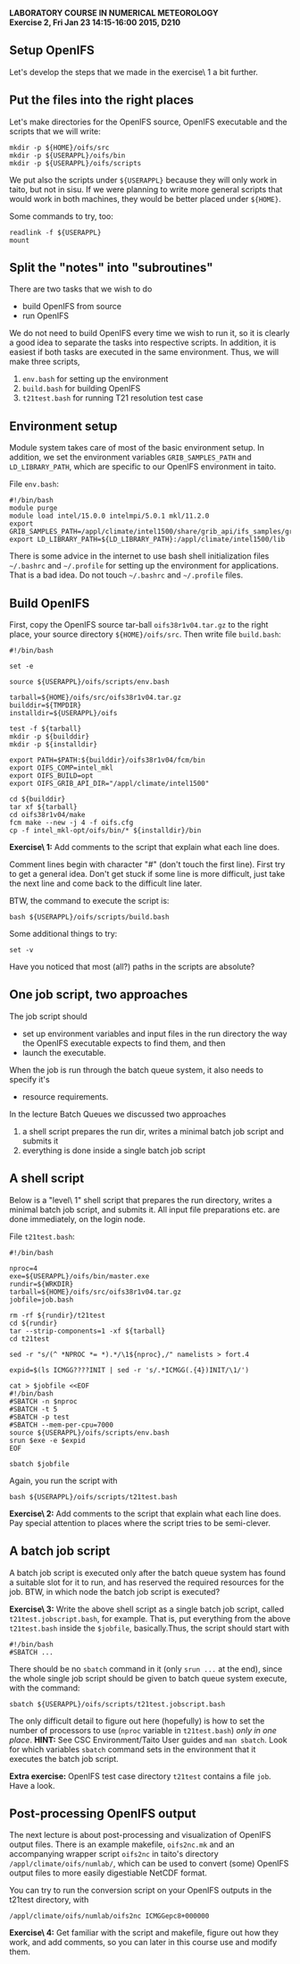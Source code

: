 **LABORATORY COURSE IN NUMERICAL METEOROLOGY**  
**Exercise 2, Fri Jan 23 14:15-16:00 2015, D210**


## Setup OpenIFS

Let's develop the steps that we made in the exercise\ 1 a bit further.


## Put the files into the right places

Let's make directories for the OpenIFS source, OpenIFS executable and
the scripts that we will write:

~~~~{#make-dirs .bash}
mkdir -p ${HOME}/oifs/src
mkdir -p ${USERAPPL}/oifs/bin
mkdir -p ${USERAPPL}/oifs/scripts
~~~~~~~~~~~~~~~~~~~~~

We put also the scripts under `${USERAPPL}` because they will only
work in taito, but not in sisu. If we were planning to write more
general scripts that would work in both machines, they would be better
placed under `${HOME}`.

Some commands to try, too:

~~~~{#file-commands .bash}
readlink -f ${USERAPPL}
mount
~~~~~~~~~~~~~~~~~~~~~~~~


## Split the "notes" into "subroutines"

There are two tasks that we wish to do

- build OpenIFS from source 
- run OpenIFS

We do not need to build OpenIFS every time we wish to run it, so it is
clearly a good idea to separate the tasks into respective scripts.  In
addition, it is easiest if both tasks are executed in the same
environment. Thus, we will make three scripts,

1. `env.bash` for setting up the environment
2. `build.bash` for building OpenIFS
3. `t21test.bash` for running T21 resolution test case


## Environment setup

Module system takes care of most of the basic environment setup. In
addition, we set the environment variables `GRIB_SAMPLES_PATH` and
`LD_LIBRARY_PATH`, which are specific to our OpenIFS environment in
taito.

File `env.bash`:

~~~~{#env-script .bash }
#!/bin/bash                                                                     
module purge
module load intel/15.0.0 intelmpi/5.0.1 mkl/11.2.0
export GRIB_SAMPLES_PATH=/appl/climate/intel1500/share/grib_api/ifs_samples/grib1_mlgrib2
export LD_LIBRARY_PATH=${LD_LIBRARY_PATH}:/appl/climate/intel1500/lib
~~~~~~~~~~~~~~~~~~~~~~~~~~~

There is some advice in the internet to use bash shell
initialization files `~/.bashrc` and `~/.profile` for setting up the
environment for applications. That is a bad idea. Do not touch
`~/.bashrc` and `~/.profile` files.


## Build OpenIFS

First, copy the OpenIFS source tar-ball `oifs38r1v04.tar.gz` to the
right place, your source directory `${HOME}/oifs/src`. Then write file
`build.bash`:

~~~~{#build-oifs .bash}
#!/bin/bash                                                                     

set -e

source ${USERAPPL}/oifs/scripts/env.bash

tarball=${HOME}/oifs/src/oifs38r1v04.tar.gz
builddir=${TMPDIR}
installdir=${USERAPPL}/oifs

test -f ${tarball}
mkdir -p ${builddir}
mkdir -p ${installdir}

export PATH=$PATH:${builddir}/oifs38r1v04/fcm/bin
export OIFS_COMP=intel_mkl
export OIFS_BUILD=opt
export OIFS_GRIB_API_DIR="/appl/climate/intel1500"

cd ${builddir}
tar xf ${tarball}
cd oifs38r1v04/make
fcm make --new -j 4 -f oifs.cfg
cp -f intel_mkl-opt/oifs/bin/* ${installdir}/bin
~~~~~~~~~~~~~~~~~~~~~~~~~~~~~~~~~~~~~~~~~~~~~~~

**Exercise\ 1:** Add comments to the script that explain what each
line does.

Comment lines begin with character "#" (don't touch the first
line). First try to get a general idea. Don't get stuck if some line
is more difficult, just take the next line and come back to the
difficult line later.

BTW, the command to execute the script is:

~~~~{#execute-build .bash}
bash ${USERAPPL}/oifs/scripts/build.bash
~~~~~~~~~~~~~~~~~~~~~~~~~~

Some additional things to try:

~~~~{#additional-script-lines .bash}
set -v
~~~~~~~~~~~~~~~~~~~~~~~~~~~~

Have you noticed that most (all?) paths in the scripts are absolute?


## One job script, two approaches

The job script should

- set up environment variables and input files in the run directory
   the way the OpenIFS executable expects to find them, and then
- launch the executable.

When the job is run through the batch queue system, it also needs to
specify it's

- resource requirements.

In the lecture Batch Queues we discussed two approaches

1. a shell script prepares the run dir, writes a
   minimal batch job script and submits it
2. everything is done inside a single batch job script


## A shell script

Below is a "level\ 1" shell script that prepares the run directory,
writes a minimal batch job script, and submits it. All input file
preparations etc. are done immediately, on the login node.

File `t21test.bash`:

~~~~{#t21test-v1 .bash}
#!/bin/bash                                                                    

nproc=4
exe=${USERAPPL}/oifs/bin/master.exe
rundir=${WRKDIR}
tarball=${HOME}/oifs/src/oifs38r1v04.tar.gz
jobfile=job.bash

rm -rf ${rundir}/t21test
cd ${rundir}
tar --strip-components=1 -xf ${tarball}
cd t21test

sed -r "s/(^ *NPROC *= *).*/\1${nproc},/" namelists > fort.4

expid=$(ls ICMGG????INIT | sed -r 's/.*ICMGG(.{4})INIT/\1/')

cat > $jobfile <<EOF                                                           
#!/bin/bash                                                                    
#SBATCH -n $nproc                                                              
#SBATCH -t 5                                                                   
#SBATCH -p test                                                                
#SBATCH --mem-per-cpu=7000                                                     
source ${USERAPPL}/oifs/scripts/env.bash
srun $exe -e $expid                                                            
EOF                                                                            

sbatch $jobfile
~~~~~~~~~~~~~~~~~~~~~~~~~~~~~~~~~~~~~~~~~

Again, you run the script with

~~~~{#run-t21test-v1 .bash}
bash ${USERAPPL}/oifs/scripts/t21test.bash
~~~~~~~~~~~~~~~~~~~~~~~~~

**Exercise\ 2:** Add comments to the script that explain what each
line does. Pay special attention to places where the script tries to
be semi-clever.


## A batch job script

A batch job script is executed only after the batch queue system has
found a suitable slot for it to run, and has reserved the required
resources for the job. BTW, in which node the batch job script is
executed?

**Exercise\ 3:** Write the above shell script as a single batch job
script, called `t21test.jobscript.bash`, for example. That is, put
everything from the above `t21test.bash` inside the `$jobfile`,
basically.Thus, the script should start with

~~~~{#t21test-v2-beginning .bash}
#!/bin/bash                                                                    
#SBATCH ...
~~~~~~~~~~~~~~~~~~~~~~~~~~

There should be no `sbatch` command in it (only `srun ...` at the
end), since the whole single job script should be given to batch queue
system execute, with the command:

~~~~{#run-t21test-v2-beginning .bash}
sbatch ${USERAPPL}/oifs/scripts/t21test.jobscript.bash
~~~~~~~~~~~~~~~~~~~~~~~~~~~~~~~~~

The only difficult detail to figure out here (hopefully) is how to set
the number of processors to use (`nproc` variable in `t21test.bash`)
*only in one place*. **HINT:** See CSC Environment/Taito User guides
and `man sbatch`. Look for which variables `sbatch` command sets in
the environment that it executes the batch job script.

**Extra exercise:** OpenIFS test case directory `t21test` contains a
  file `job`. Have a look.


## Post-processing OpenIFS output

The next lecture is about post-processing and visualization of OpenIFS
output files. There is an example makefile, `oifs2nc.mk` and an
accompanying wrapper script `oifs2nc` in taito's directory
`/appl/climate/oifs/numlab/`, which can be used to convert (some)
OpenIFS output files to more easily digestiable NetCDF format.

You can try to run the conversion script on your OpenIFS outputs in the t21test directory, with

~~~~{#test-oifs2nc .bash}
/appl/climate/oifs/numlab/oifs2nc ICMGGepc8+000000
~~~~~~~~~~~~~~~~~~~~~~~~

**Exercise\ 4:** Get familiar with the script and makefile, figure out
  how they work, and add comments, so you can later in this course use
  and modify them.
